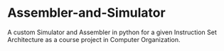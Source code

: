 # Assembler-and-Simulator
A custom Simulator and Assembler in python for a given Instruction Set Architecture as a course project in Computer Organization.
